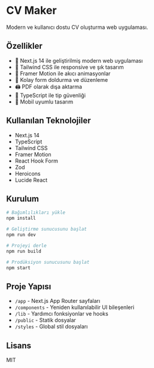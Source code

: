 # CV Maker

Modern ve kullanıcı dostu CV oluşturma web uygulaması.

## Özellikler

- 🚀 Next.js 14 ile geliştirilmiş modern web uygulaması
- 💅 Tailwind CSS ile responsive ve şık tasarım
- 🎨 Framer Motion ile akıcı animasyonlar
- 📝 Kolay form doldurma ve düzenleme
- 🖨️ PDF olarak dışa aktarma
- 🎯 TypeScript ile tip güvenliği
- 📱 Mobil uyumlu tasarım

## Kullanılan Teknolojiler

- Next.js 14
- TypeScript
- Tailwind CSS
- Framer Motion
- React Hook Form
- Zod
- Heroicons
- Lucide React

## Kurulum

```bash
# Bağımlılıkları yükle
npm install

# Geliştirme sunucusunu başlat
npm run dev

# Projeyi derle
npm run build

# Prodüksiyon sunucusunu başlat
npm start
```

## Proje Yapısı

- `/app` - Next.js App Router sayfaları
- `/components` - Yeniden kullanılabilir UI bileşenleri
- `/lib` - Yardımcı fonksiyonlar ve hooks
- `/public` - Statik dosyalar
- `/styles` - Global stil dosyaları

## Lisans

MIT
